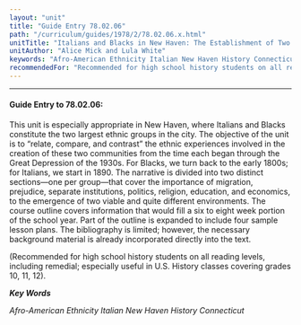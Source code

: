 ```yaml
---
layout: "unit"
title: "Guide Entry 78.02.06"
path: "/curriculum/guides/1978/2/78.02.06.x.html"
unitTitle: "Italians and Blacks in New Haven: The Establishment of Two Ethnic Communities"
unitAuthor: "Alice Mick and Lula White"
keywords: "Afro-American Ethnicity Italian New Haven History Connecticut"
recommendedFor: "Recommended for high school history students on all reading levels, including remedial; especially useful in U.S. History classes covering grades 10, 11, 12)."
---
```

<body>
<hr/>
<h4>
Guide Entry to 78.02.06:
</h4>
This unit is especially appropriate in New Haven, where Italians and Blacks constitute the two largest ethnic groups in the city.  The objective of the unit is to “relate, compare, and contrast” the ethnic experiences involved in the creation of these two communities from the time each began through the Great Depression of the 1930s.  For Blacks, we turn back to the early 1800s; for Italians, we start in 1890.  The narrative is divided into two distinct sections—one per group—that cover the importance of migration, prejudice, separate institutions, politics, religion, education, and economics, to the emergence of two viable and quite different environments.  The course outline covers information that would fill a six to eight week portion of the school year.  Part of the outline is expanded to include four sample lesson plans.  The bibliography is limited; however, the necessary background material is already incorporated directly into the text.
<p>
(Recommended for high school history students on all reading levels, including remedial; especially useful in U.S. History classes covering grades 10, 11, 12).
</p>
<p>
<b>
<i>
Key Words
</i>
</b>
<br/>
</p>
<p>
<i>
Afro-American Ethnicity Italian New Haven History Connecticut
</i>
</p>
</body>